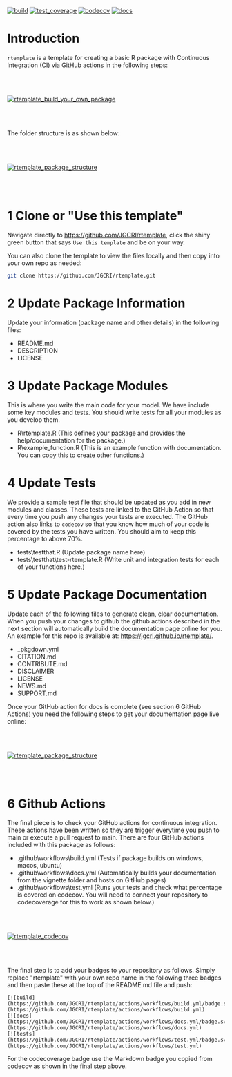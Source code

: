<!-- badges: start -->
[![build](https://github.com/JGCRI/rtemplate/workflows/build/badge.svg)](https://github.com/JGCRI/rtemplate/workflows/build/badge.svg?branch=main)
[![test_coverage](https://github.com/JGCRI/rtemplate/actions/workflows/test_coverage.yml/badge.svg?branch=main)](https://github.com/JGCRI/rtemplate/actions/workflows/test_coverage.yml)
[![codecov](https://codecov.io/gh/JGCRI/rtemplate/branch/main/graph/badge.svg?token=XQ913U4IYM)](https://codecov.io/gh/JGCRI/rtemplate)
[![docs](https://github.com/JGCRI/rtemplate/actions/workflows/docs.yaml/badge.svg?branch=main)](https://github.com/JGCRI/rtemplate/actions/workflows/docs.yaml)
<!-- badges: end -->


# Introduction

`rtemplate` is a template for creating a basic R package with Continuous Integration (CI) via GitHub actions in the following steps:

<br>
<br>

[![rtemplate_build_your_own_package](https://github.com/JGCRI/rtemplate/tree/main/vignettes/vignetteFigs/rtemplate_build_your_own_package.png)](https://github.com/JGCRI/rtemplate/tree/main/vignettes/vignetteFigs/rtemplate_build_your_own_package.png)

<br>
<br>

The folder structure is as shown below:

<br>
<br>

[![rtemplate_package_structure](https://github.com/JGCRI/rtemplate/tree/main/vignettes/vignetteFigs/rtemplate_package_structure.png)](https://github.com/JGCRI/rtemplate/tree/main/vignettes/vignetteFigs/rtemplate_package_structure.png)

<br>
<br>

# 1 Clone or "Use this template"

Navigate directly to https://github.com/JGCRI/rtemplate, click the shiny green button that says `Use this template` and be on your way.

You can also clone the template to view the files locally and then copy into your own repo as needed:

```bash
git clone https://github.com/JGCRI/rtemplate.git
```

# 2 Update Package Information

Update your information (package name and other details) in the following files:

- README.md
- DESCRIPTION
- LICENSE

# 3 Update Package Modules

This is where you write the main code for your model. We have include some key modules and tests. You should write tests for all your modules as you develop them.

- R\rtemplate.R (This defines your package and provides the help/documentation for the package.)
- R\example_function.R (This is an example function with documentation. You can copy this to create other functions.)

# 4 Update Tests

We provide a sample test file that should be updated as you add in new modules and classes. These tests are linked to the GitHub Action so that every time you push any changes your tests are executed. The GitHub action also links to `codecov` so that you know how much of your code is covered by the tests you have written. You should aim to keep this percentage to above 70%.

- tests\testthat.R (Update package name here)
- tests\testthat\test-rtemplate.R (Write unit and integration tests for each of your functions here.)


# 5 Update Package Documentation

Update each of the following files to generate clean, clear documentation. When you push your changes to github the github actions described in the next section will automatically build the documentation page online for you. An example for this repo is available at: https://jgcri.github.io/rtemplate/. 

- _pkgdown.yml
- CITATION.md
- CONTRIBUTE.md
- DISCLAIMER
- LICENSE
- NEWS.md
- SUPPORT.md

Once your GitHub action for docs is complete (see section 6 GitHub Actions) you need the following steps to get your documentation page live online:

<br>
<br>

[![rtemplate_package_structure](https://github.com/JGCRI/rtemplate/tree/main/vignettes/vignetteFigs/rtemplate_activate_docs.png)](https://github.com/JGCRI/rtemplate/tree/main/vignettes/vignetteFigs/rtemplate_activate_docs.png)

<br>
<br>

# 6 Github Actions

The final piece is to check your GitHub actions for continuous integration. These actions have been written so they are trigger everytime you push to main or execute a pull request to main. There are four GitHub actions included with this package as follows: 

- .github\workflows\build.yml (Tests if package builds on windows, macos, ubuntu)
- .github\workflows\docs.yml (Automatically builds your documentation from the vignette folder and hosts on GitHub pages)
- .github\workflows\test.yml (Runs your tests and check what percentage is covered on codecov. You will need to connect your repository to codecoverage for this to work as shown below.)

<br>
<br>

[![rtemplate_codecov](https://github.com/JGCRI/rtemplate/tree/main/vignettes/vignetteFigs/rtemplate_codecov.png)](https://github.com/JGCRI/rtemplate/tree/main/vignettes/vignetteFigs/rtemplate_codecov.png)

<br>
<br>

The final step is to add your badges to your repository as follows. Simply replace "rtemplate" with your own repo name in the following three badges and then paste these at the top of the README.md file and push:

```
[![build](https://github.com/JGCRI/rtemplate/actions/workflows/build.yml/badge.svg)](https://github.com/JGCRI/rtemplate/actions/workflows/build.yml)
[![docs](https://github.com/JGCRI/rtemplate/actions/workflows/docs.yml/badge.svg)](https://github.com/JGCRI/rtemplate/actions/workflows/docs.yml)
[![tests](https://github.com/JGCRI/rtemplate/actions/workflows/test.yml/badge.svg)](https://github.com/JGCRI/rtemplate/actions/workflows/test.yml)
```
For the codecoverage badge use the Markdown badge you copied from codecov as shown in the final step above.








  
